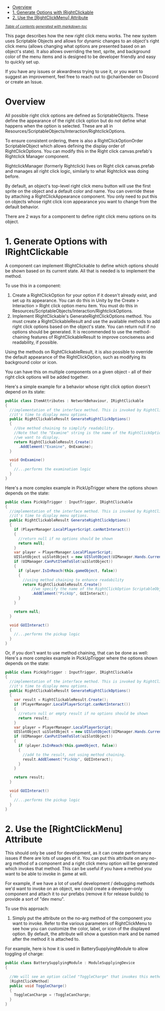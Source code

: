 - [Overview](#overview)
- [1. Generate Options with IRightClickable](#1-generate-options-with-irightclickable)
- [2. Use the [RightClickMenu] Attribute](#2-use-the-rightclickmenu-attribute)

<small><i><a href='http://ecotrust-canada.github.io/markdown-toc/'>Table of contents generated with markdown-toc</a></i></small>


This page describes how the new right click menu works. The new system uses Scriptable Objects and allows for dynamic changes to an object's right click menu (allows changing what options are presented based on an object's state). It also allows overriding the text, sprite, and background color of the menu items and is designed to be developer friendly and easy to quickly set up.

If you have any issues or akwardness trying to use it, or you want to suggest an improvement, feel free to reach out to @chairbender on Discord or create an Issue.

# Overview
All possible right click options are defined as ScriptableObjects. These define the appearance of the right click option but do not define what happens when the option is selected. These are all in Resources/ScriptableObjects/Interaction/RightclickOptions.

To ensure consistent ordering, there is also a RightClickOptionOrder ScriptableObject which allows defining the display order of RightClickOptions. You can modify this in the Right click canvas.prefab's Rightclick Manager component.

RightclickManager (formerly Rightclick) lives on Right click canvas.prefab and manages all right click logic, similarly to what Rightclick was doing before.

By default, an object's top-level right click menu button will use the first sprite on the object and a default color and name. You can override these by attaching a RightClickAppearance component. You only need to put this on objects whose right click icon appearance you want to change from the default behavior.

There are 2 ways for a component to define right click menu options on its object.

# 1. Generate Options with IRightClickable
A component can implement IRightClickable to define which options should be shown based on its current state. All that
is needed is to implement the method.

To use this in a component:
1. Create a RightClickOption for your option if it doesn't already exist, and set up its appearance. You can do this in Unity by the Create > Interaction > Right click option menu item. You must do this in Resources/ScriptableObjects/Interaction/RightclickOptions.
1. Implement IRightClickable's GenerateRightClickOptions method. You must create a RightClickableResult and use the available methods to add right click options based on the object's state. You can return null
if no options should be generated. It is recommended to use the method-chaining features of RightClickableResult to
improve conciseness and readability, if possible.

Using the methods on RightClickableResult, it is also possible to override the default appearance of the RightClickOption, such as modifying its background color or icon.

You can have this on multiple components on a given object - all of their right click options will be added together.

Here's a simple example for a behavior whose right click option doesn't depend on its state:
```csharp
public class ItemAttributes : NetworkBehaviour, IRightClickable
{
  //implementation of the interface method. This is invoked by RightClickMenu when
  //it's time to display menu options.
  public RightClickableResult GenerateRightClickOptions()
  {
    //Use method chaining to simplify readability.
    //Note that the "Examine" string is the name of the RightClickOption ScriptableObject
    //we want to display.
    return RightClickableResult.Create()
      .AddElement("Examine", OnExamine);
  }

  void OnExamine()
  {
    //...performs the examination logic
  }
}
```


Here's a more complex example in PickUpTrigger where the options shown depends on the state:
```csharp
public class PickUpTrigger : InputTrigger, IRightClickable
{
  //implementation of the interface method. This is invoked by RightClickMenu when
  //it's time to display menu options.
  public RightClickableResult GenerateRightClickOptions()
  {
    if (PlayerManager.LocalPlayerScript.canNotInteract())
    {
      //return null if no options should be shown
      return null;
    }
    var player = PlayerManager.LocalPlayerScript;
    UISlotObject uiSlotObject = new UISlotObject(UIManager.Hands.CurrentSlot.inventorySlot.UUID, gameObject);
    if (UIManager.CanPutItemToSlot(uiSlotObject))
    {
      if (player.IsInReach(this.gameObject, false))
      {
        //using method chaining to enhance readability
        return RightClickableResult.Create()
            //we specify the name of the RightClickOption ScriptableObject
            .AddElement("PickUp", GUIInteract);
      }
    }

    return null;
  }

  void GUIInteract()
  {
    //...performs the pickup logic
  }
}
```

Or, if you don't want to use method chaining, that can be done as well:
Here's a more complex example in PickUpTrigger where the options shown depends on the state:
```csharp
public class PickUpTrigger : InputTrigger, IRightClickable
{
  //implementation of the interface method. This is invoked by RightClickMenu when
  //it's time to display menu options.
  public RightClickableResult GenerateRightClickOptions()
  {
    var result = RightClickableResult.Create();
    if (PlayerManager.LocalPlayerScript.canNotInteract())
    {
      //return null or empty result if no options should be shown
      return result;
    }
    var player = PlayerManager.LocalPlayerScript;
    UISlotObject uiSlotObject = new UISlotObject(UIManager.Hands.CurrentSlot.inventorySlot.UUID, gameObject);
    if (UIManager.CanPutItemToSlot(uiSlotObject))
    {
      if (player.IsInReach(this.gameObject, false))
      {
        //add to the result, not using method chaining.
        result.AddElement("PickUp", GUIInteract);            
      }
    }

    return result;
  }

  void GUIInteract()
  {
    //...performs the pickup logic
  }
}
```


# 2. Use the [RightClickMenu] Attribute
This should only be used for development, as it can create performance issues if there are lots
of usages of it. You can put this attribute on any no-arg method of a component and a right click
menu option will be generated which invokes that method. This can be useful if you have a method
you want to be able to invoke in game at will.

For example, if we have a lot of useful development / debugging methods we'd want to invoke on an object,
we could create a developer-only component and attach it to our prefabs (remove it for release builds) to
provide a sort of "dev menu".

To use this approach:
1. Simply put the attribute on the no-arg method of the component you want to invoke. Refer to the
various parameters of RightClickMenu to see how you can customize the color, label, or icon of the
displayed option. By default, the attribute will show a question mark and be named after the method
it is attached to.

For example, here is how it is used in BatterySupplyingModule to allow toggling of charge:
```csharp
public class BatterySupplyingModule : ModuleSupplyingDevice
{
  
  //We will see an option called "ToggleCharge" that invokes this method.
  [RightClickMethod]
  public void ToggleCharge()
  {
    ToggleCanCharge = !ToggleCanCharge;
  }
}
```